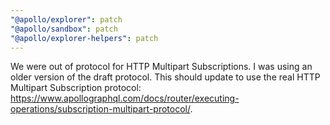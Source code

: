 ```yaml
---
"@apollo/explorer": patch
"@apollo/sandbox": patch
"@apollo/explorer-helpers": patch
---
```


We were out of protocol for HTTP Multipart Subscriptions. I was using an older version of the draft protocol. This should update to use the real HTTP Multipart Subscription protocol: https://www.apollographql.com/docs/router/executing-operations/subscription-multipart-protocol/.
